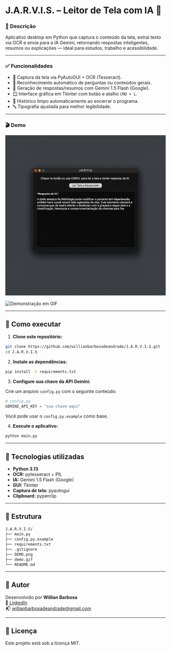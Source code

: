 # J.A.R.V.I.S. – Leitor de Tela com IA 🎯

### 🧠 Descrição
Aplicativo desktop em Python que captura o conteúdo da tela, extrai texto via OCR e envia para a IA Gemini, retornando respostas inteligentes, resumos ou explicações — ideal para estudos, trabalho e acessibilidade.

---

### ✅ Funcionalidades
- 📸 Captura da tela via PyAutoGUI + OCR (Tesseract).
- 🎯 Reconhecimento automático de perguntas ou conteúdos gerais.
- 🧠 Geração de respostas/resumos com Gemini 1.5 Flash (Google).
- 🪟 Interface gráfica em Tkinter com botão e atalho `CMD + L`.
- 🧹 Histórico limpo automaticamente ao encerrar o programa.
- 🔤 Tipografia ajustada para melhor legibilidade.

---

### 🎬 Demo

![DEMO da ferramenta](DEMO.png)

<img src="demo.gif" alt="Demonstração em GIF" width="600"/>

---

## 🚀 Como executar

1. **Clone este repositório:**

```bash
git clone https://github.com/willianbarbosadeandrade/J.A.R.V.I.S.git
cd J.A.R.V.I.S
```

2. **Instale as dependências:**

```bash
pip install -r requirements.txt
```

3. **Configure sua chave da API Gemini:**

Crie um arquivo `config.py` com o seguinte conteúdo:

```python
# config.py
GEMINI_API_KEY = "sua-chave-aqui"
```

Você pode usar o `config.py.example` como base.

4. **Execute o aplicativo:**

```bash
python main.py
```

---

## 🧪 Tecnologias utilizadas

- **Python 3.13**
- **OCR:** pytesseract + PIL
- **IA:** Gemini 1.5 Flash (Google)
- **GUI:** Tkinter
- **Captura de tela:** pyautogui
- **Clipboard:** pyperclip

---

## 📁 Estrutura

```
J.A.R.V.I.S/
├── main.py
├── config.py.example
├── requirements.txt
├── .gitignore
├── DEMO.png
├── demo.gif
└── README.md
```

---

## 👤 Autor

Desenvolvido por **Willian Barbosa**  
🔗 [LinkedIn](https://www.linkedin.com/in/willianbarbosadeandrade)  
📬 willianbarbosadeandrade@gmail.com

---

## 📄 Licença

Este projeto está sob a licença MIT.
